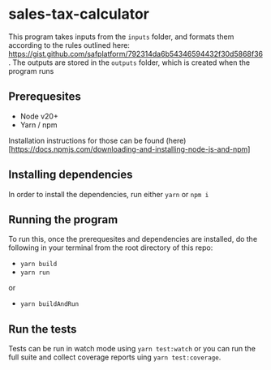 # sales-tax-calculator

This program takes inputs from the `inputs` folder, and formats them according to the rules outlined here: https://gist.github.com/safplatform/792314da6b54346594432f30d5868f36. The outputs are stored in the `outputs` folder, which is created when the program runs

## Prerequesites

- Node v20+
- Yarn / npm

Installation instructions for those can be found (here)[https://docs.npmjs.com/downloading-and-installing-node-js-and-npm]

## Installing dependencies

In order to install the dependencies, run either `yarn` or `npm i`

## Running the program

To run this, once the prerequesites and dependencies are installed, do the following in your terminal from the root directory of this repo:

- `yarn build`
- `yarn run`

or

- `yarn buildAndRun`

## Run the tests

Tests can be run in watch mode using `yarn test:watch` or you can run the full suite and collect coverage reports uing `yarn test:coverage`.
